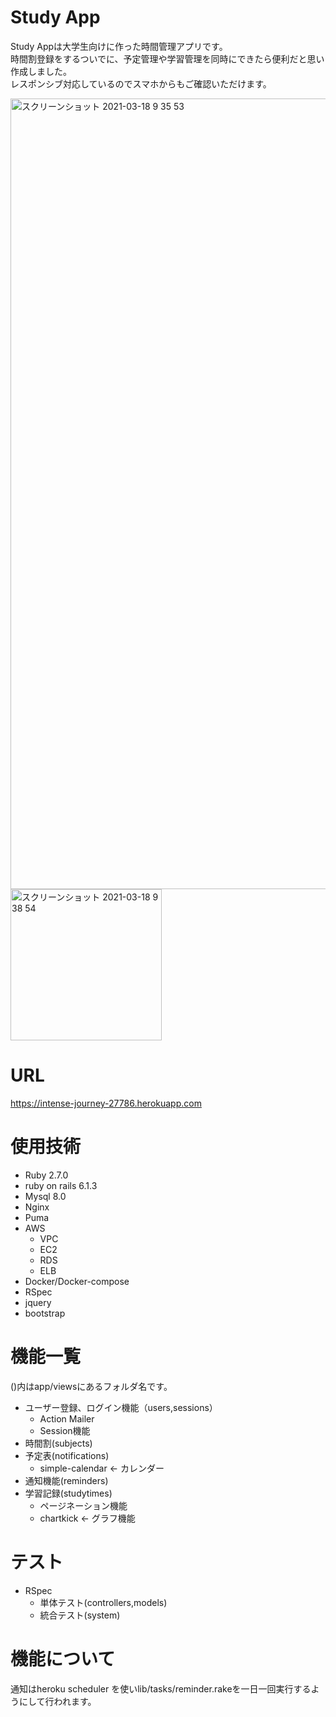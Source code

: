 # Study App
 
Study Appは大学生向けに作った時間管理アプリです。  
時間割登録をするついでに、予定管理や学習管理を同時にできたら便利だと思い作成しました。  
レスポンシブ対応しているのでスマホからもご確認いただけます。  
  
<img width="1265" alt="スクリーンショット 2021-03-18 9 35 53" src="https://user-images.githubusercontent.com/68171652/111556252-71124400-87cd-11eb-82a8-90fb5fc6187f.png">
<img width="242" alt="スクリーンショット 2021-03-18 9 38 54" src="https://user-images.githubusercontent.com/68171652/111556444-f85fb780-87cd-11eb-82f0-291fdb65a619.png">


# URL
 
https://intense-journey-27786.herokuapp.com
  
  
# 使用技術
 
 
* Ruby 2.7.0
* ruby on rails 6.1.3
* Mysql 8.0
* Nginx
* Puma
* AWS
  * VPC
  * EC2
  * RDS
  * ELB
* Docker/Docker-compose
* RSpec
* jquery
* bootstrap

 
# 機能一覧
  
()内はapp/viewsにあるフォルダ名です。
* ユーザー登録、ログイン機能（users,sessions）
  * Action Mailer
  * Session機能
* 時間割(subjects)
* 予定表(notifications)
  * simple-calendar <- カレンダー
* 通知機能(reminders)
* 学習記録(studytimes)
  * ページネーション機能
  * chartkick <- グラフ機能
 
# テスト
 
* RSpec
  * 単体テスト(controllers,models)
  * 統合テスト(system)

 
# 機能について

通知はheroku scheduler を使いlib/tasks/reminder.rakeを一日一回実行するようにして行われます。
